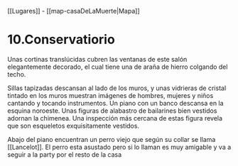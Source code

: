[[Lugares]]  -  [[map-casaDeLaMuerte|Mapa]]

# 10.Conservatiorio

Unas cortinas translúcidas cubren las ventanas de este salón elegantemente decorado, el cual tiene una  de araña de hierro colgando del techo. 

Sillas tapizadas descansan al lado de los muros, y unas vidrieras de cristal tintado en los muros muestran imágenes de  hombres, mujeres y niños cantando y tocando instrumentos. 
Un piano con un banco descansa en la esquina noroeste. Unas figuras de alabastro de bailarines bien vestidos adornan la chimenea. Una inspección más cercana de estas figura revela que son esqueletos exquisitamente vestidos.

Abajo del piano encuentran un perro viejo que según su collar se llama [[Lancelot]].  El perro esta asustado pero si lo llaman es muy amigable y va a seguir a la party por el resto de la casa



